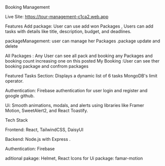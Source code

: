 Booking Management

Live Site: https://tour-management-c1ca2.web.app

Features 
Add package: User can use add won Packages , Users can add tasks with details like title, description, budget, and deadlines.


packageManagement: user can manage her Packages .package update and delete

All Packages : Any User can see all pack and booking any Packages and booking count increasing one on this posted
My Booking :User can see ther booking package and confrom packages

Featured Tasks Section: Displays a dynamic list of 6 tasks MongoDB's limit operator.

Authentication: Firebase authentication for user login and register and google github.

Ui: Smooth animations, modals, and alerts using libraries like Framer Motion, SweetAlert2, and React Toastify.

Tech Stack

Frontend: React, TailwindCSS, DaisyUI

Backend: Node.js with Express .

Authentication: Firebase

aditional pakage: Helmet, React Icons
for Ui package: famar-motion

